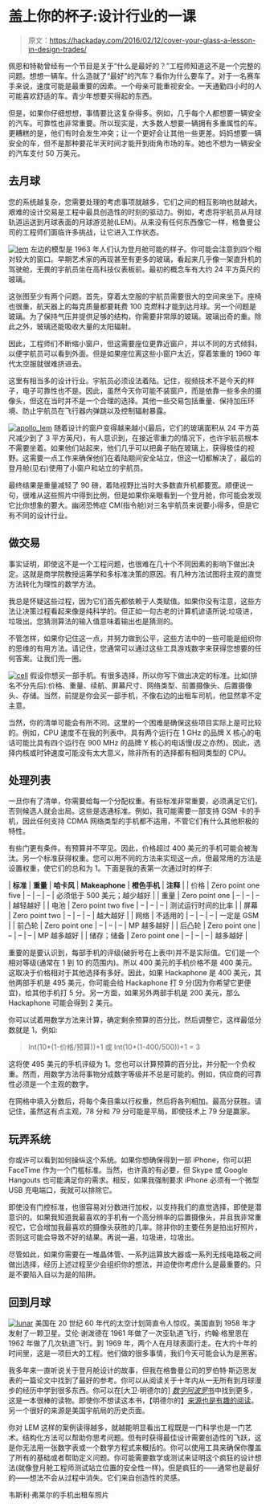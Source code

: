 # 盖上你的杯子:设计行业的一课

> 原文：<https://hackaday.com/2016/02/12/cover-your-glass-a-lesson-in-design-trades/>

佩恩和特勒曾经有一个节目是关于“什么是最好的？”工程师知道这不是一个完整的问题。想想一辆车。什么造就了“最好”的汽车？看你为什么要车了。对于一名赛车手来说，速度可能是最重要的因素。一个母亲可能重视安全。一天通勤四小时的人可能喜欢舒适的车。青少年想要买得起的东西。

但是，如果你仔细想想，事情要比这复杂得多。例如，几乎每个人都想要一辆安全的汽车。可靠性也非常重要。所以现实是，大多数人想要一辆拥有多重属性的车。更糟糕的是，他们有时会发生冲突；让一个更好会让其他一些更差。妈妈想要一辆安全的车，但不是那种要花半天时间才能开到街角市场的车。她也不想为一辆安全的汽车支付 50 万美元。

## 去月球

您的系统越复杂，您需要处理的考虑事项就越多，它们之间的相互影响也就越大。艰难的设计交易是工程中最具创造性的时刻的驱动力。例如，考虑将宇航员从月球轨道运送到月球表面的月球游览舱(LEM)。从来没有任何东西像它一样，格鲁曼公司的工程师们面临许多挑战，让它进入工作状态。

[![lem](img/f35c7ce85926c8ff5b225ef5ba3dffc2.png)](https://hackaday.com/wp-content/uploads/2016/02/lem.png) 左边的模型是 1963 年人们认为登月舱可能的样子。你可能会注意到四个相对较大的窗口。早期艺术家的再现甚至有更多的玻璃，看起来几乎像一架直升机的驾驶舱，无畏的宇航员坐在高科技仪表板前。最初的概念车有大约 24 平方英尺的玻璃。

这张图至少有两个问题。首先，穿着太空服的宇航员需要很大的空间来坐下。座椅也很重，航天器上的每克质量都要耗费 100 克燃料才能到达月球。另一个问题是玻璃。为了保持气压并提供足够的结构，你需要非常厚的玻璃。玻璃出奇的重。除此之外，玻璃还能吸收大量的太阳辐射。

因此，工程师们不断缩小窗户，但这需要座位更靠近窗户，并以不同的方式倾斜，以便宇航员可以看到外面。但是如果座位离这些小窗户太近，穿着笨重的 1960 年代太空服就很难挤进去。

这里有相当多的设计行业。宇航员必须设法着陆。记住，视频技术不是今天的样子，电子可靠性也不是。因此，虽然今天你可能不装窗户，而是依靠一些多余的摄像头，但这在当时并不是一个合理的选择。其他一些交易包括重量、保持加压环境、防止宇航员在飞行器内弹跳以及控制辐射暴露。

[![apollo_lem](img/8ed1e12c78855af4b9b44a76d624a28e.png)](https://hackaday.com/wp-content/uploads/2016/02/apollo_lem.jpg) 随着设计的窗户变得越来越小(最后，它们的玻璃面积从 24 平方英尺减少到了 3 平方英尺)，有人意识到，在接近零重力的情况下，也许宇航员根本不需要坐着。如果他们站起来，他们几乎可以把鼻子贴在玻璃上，获得极佳的视野。这需要一点工作来确保他们在着陆期间安全站立，但这一切都解决了，最后的登月舱(见右)使用了小窗户和站立的宇航员。

最终结果是重量减轻了 90 磅，着陆视野比当时大多数直升机都要宽。顺便说一句，很难从这些照片中得到比例，但是如果你亲眼看到一个登月舱，你可能会发现它比你想象的要大。幽闭恐怖症 CM(指令舱)对三名宇航员来说要小得多，但是它有不同的设计行业。

## 做交易

事实证明，即使这不是一个工程问题，也很难在几十个不同因素的影响下做出决定。这就是商学院教授运筹学和多标准决策的原因。有几种方法试图将主观的直觉方法转化为理性的数学方法。

我总是怀疑这些过程，因为它们首先都依赖于人类赋值。如果你没有注意，这些方法让决策过程看起来像是纯科学的。但正如一句古老的计算机谚语所说:垃圾进，垃圾出。您猜测算法的输入值意味着输出也是猜测的。

不管怎样，如果你记住这一点，并努力做到公平，这些方法中的一些可能是组织你的思维的有用方法。请记住，您通常可以通过这些工具游戏数字来获得您想要的任何答案。让我们兜一圈。

[![cell](img/2c939a6eb55465c899ff78afa2ef9d4f.png)](https://hackaday.com/wp-content/uploads/2016/02/cell.jpg) 假设你想买一部手机。有很多选择，所以你写下做出决定的标准。比如(排名不分先后):价格、重量、续航、屏幕尺寸、网络类型、前置摄像头、后置摄像头、存储。当然，前提是你会买一部手机，不像右边的出租车司机，他显然拿不定主意。

当然，你的清单可能会有所不同。这里的一个困难是确保这些项目实际上是可比较的。例如，CPU 速度不在我的列表中。具有两个运行在 1 GHz 的品牌 X 核心的电话可能比具有四个运行在 900 MHz 的品牌 Y 核心的电话慢(反之亦然)。因此，选择内核或时钟速度可能没有太大意义，除非所有的选择都有相同类型的 CPU。

## 处理列表

一旦你有了清单，你需要给每一个分配权重。有些标准非常重要，必须满足它们，否则候选人就会出局。这些是选通标准。例如，我可能需要一部支持 GSM 卡的手机，因此任何支持 CDMA 网络类型的手机都不适用，不管它们有什么其他积极的特性。

有些门更有条件。有预算并不罕见。因此，价格超过 400 美元的手机可能会被淘汰。另一个标准获得权重。您可以用不同的方法来实现这一点，但最常用的方法是设置权重，使它们的总和为 1。下面是我的表第一次通过时的样子:

| **标准** | **重量** | **哈卡风** | **Makeaphone** | **橙色手机** | **注释** |
| 价格 | Zero point one five | – | – | – | 必须低于 500 美元；越少越好 |
| 重量 | Zero point one | – | – | – | 越轻越好 |
| 电池 | Zero point two five | – | – | – | 测试运行时间的比率 |
| 屏幕 | Zero point two | – | – | – | 越大越好 |
| 网络 | 不适用的 | – | – | – | 一定是 GSM |
| 前凸轮 | Zero point one | – | – | – | MP 越多越好 |
| 后凸轮 | Zero point one | – | – | – | MP 越多越好 |
| 储存；储备 | Zero point one | – | – | – | 越多越好 |

重要的是要认识到，每部手机的评级(破折号在上表中)并不是实际值。它们是一个相对等级(通常在 1 到 10 的范围内)。所以 400 美元的手机价格不是 400 美元。这取决于价格相对于其他选择有多好。因此，如果 Hackaphone 是 400 美元，其他两部手机是 495 美元，你可能会给 Hackaphone 打 9 分(因为你希望它更便宜)，给其他手机打 5 分。另一方面，如果另外两部手机是 200 美元，那么 Hackaphone 可能会得到 2 美元。

你可以试着用数学方法来计算，确定剩余预算的百分比，然后调整它，这样最低分数就是 1。例如:

> Int(10*(1-价格/预算))+1 或 Int(10*(1-400/500))+1 = 3

这将使 495 美元的手机评级为 1。您也可以计算预算的百分比，并分配一个负权重。然而，用数学方法将事物分成数字等级并不总是可能的。例如，供应商的可靠性必须是一个主观的数字。

在网格中填入分数后，将每个条目乘以行权重，然后将各列相加。最高分获胜。请记住，虽然这有点主观，78 分和 79 分可能是平局，即使技术上 79 分是赢家。

## 玩弄系统

你或许可以看到如何操纵这个系统。如果你想确保得到一部 iPhone，你可以把 FaceTime 作为一个门槛标准。当然，也许真的有必要，但 Skype 或 Google Hangouts 也可能满足你的需求。相反，如果我强制要求 iPhone 必须有一个微型 USB 充电端口，我就可以排除它。

即使没有门控标准，也很容易对分数进行加权，以支持我们的直觉选择，即使是潜意识的。如果我知道我最喜欢的手机有一个高分辨率的后置摄像头，并且我非常重视它，它会增加我最喜欢的摄像头获胜的几率。除非你的主要任务是拍出好照片，否则这可能会导致不好的结果。再说一遍，垃圾进，垃圾出。

尽管如此，如果你需要在一堆晶体管、一系列运算放大器或一系列无线电路板之间做出选择，经历上述过程至少会组织你的想法，并迫使你考虑什么是最重要的。只是不要陷入自以为是的陷阱。

## 回到月球

[![lunar](img/245d82baf0c27f255e984be034f113e2.png)](https://hackaday.com/wp-content/uploads/2016/02/lunar.png) 美国在 20 世纪 60 年代的太空计划简直令人惊叹。美国直到 1958 年才发射了一颗卫星。艾伦·谢泼德在 1961 年做了一次亚轨道飞行，约翰·格里恩在 1962 年做了几次轨道飞行。到 1969 年，两个人在月球表面行走。在大约十年的时间里，这是一项巨大的工程。他们做的很多事情，我们今天可能会认为是黑客。

我多年来一直听说关于登月舱设计的故事，但我在格鲁曼公司的罗伯特·斯迈思发表的一篇论文中找到了最好的参考。你可以从阅读关于十年内从一无所有到月球漫步的经历中学到很多东西。你可以在[大卫·明德尔的] [*数字阿波罗*书](http://web.mit.edu/digitalapollo/)中找到更多，这是一本很棒的读物。即使你不想读这本书，【明德尔的】[来源也是有趣的阅读](http://web.mit.edu/digitalapollo/additional.html)。另一个很好的来源是美国宇航局的历史页面。

你对 LEM 这样的案例读得越多，就越能明显看出工程既是一门科学也是一门艺术。结构化方法可以帮助你思考问题。但有时获得最佳设计需要创造性的飞跃，这是你无法用一张数字表或一个数学方程式来概括的。你可以使用工具来确保你覆盖了所有的基础或者帮助定义问题。你可能需要数学或测试来证明这个疯狂的设计想法(就像登月舱工程师测试站立位置的安全性一样)。但是疯狂的——通常也是最好的——想法不会从过程中消失。它们来自创造性的灵感。

韦斯利·弗莱尔的手机出租车照片